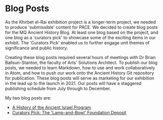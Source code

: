 # Blog Posts

As the Khirbet el-Rai exhibition project is a longer-term project, we needed to produce 'submissible' content for PACE. We decided to create blog posts for the MQ Ancient History Blog. At least one blog based on the project, and one blog as a 'curators pick' to showcase some of the exciting items in our exhibit. The 'Curators Pick' enabled us to further engage unit themes of significance and public history. 

Creating these blog posts required several hours of meetings with Dr Brian Ballsun-Stanton, the faculty of Arts' Solutions Architect. To publish our blog posts, we needed to learn Markdown, how to use and work collaboratively in Atom, and how to push our work onto the Ancient History Git repository for publication. These blog posts will serve as marketing for our exhibition in the lead up to the launch in 2021. Our posts will have a staggered publishing schedule from July through to December.

My two blog posts are:

   * [A History of the Ancient Israel Program](AHistory.md)
   * [Curators Pick: The 'Lamp-and-Bowl' Foundation Deposit](Curatorspick.md)
